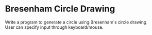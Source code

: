 # Bresenham Circle Drawing

Write a program to generate a circle using Bresenham's circle drawing. User can specify input through keyboard/mouse.